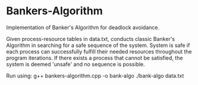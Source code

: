 # Bankers-Algorithm

Implementation of Banker's Algorithm for deadlock avoidance.

Given process-resource tables in data.txt, conducts classic Banker's Algorithm in searching for a safe sequence of the system. System is safe if each process can successfully fulfill their needed resources throughout the program iterations. If there exists a process that cannot be satisfied, the system is deemed 'unsafe' and no sequence is possible.

Run using:
g++ bankers-algorithm.cpp -o bank-algo
./bank-algo data.txt
